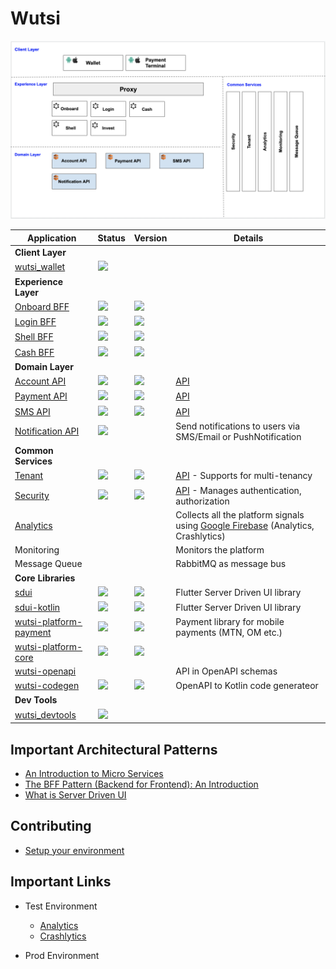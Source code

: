 # Wutsi
<kbd>![](images/architecture.png)</kbd>

| Application | Status | Version | Details |
|-------------|--------|----------|-------------|
| **Client Layer** |
|[wutsi_wallet](https://github.com/wutsi/wutsi_wallet) | ![](https://github.com/wutsi/wutsi_wallet/actions/workflows/master.yml/badge.svg) |  | |
| **Experience Layer** |
|[Onboard BFF](https://github.com/wutsi/wutsi-onboard-bff)| ![](https://github.com/wutsi/wutsi-onboard-bff/actions/workflows/master.yml/badge.svg) | ![](https://img.shields.io/github/v/tag/wutsi/wutsi-onboard-bff) | |
|[Login BFF](https://github.com/wutsi/wutsi-login-bff)| ![](https://github.com/wutsi/wutsi-login-bff/actions/workflows/master.yml/badge.svg) | ![](https://img.shields.io/github/v/tag/wutsi/wutsi-login-bff) | |
|[Shell BFF](https://github.com/wutsi/wutsi-shell-bff)| ![](https://github.com/wutsi/wutsi-shell-bff/actions/workflows/master.yml/badge.svg) | ![](https://img.shields.io/github/v/tag/wutsi/wutsi-shell-bff) | |
|[Cash BFF](https://github.com/wutsi/wutsi-cash-bff)| ![](https://github.com/wutsi/wutsi-cash-bff/actions/workflows/master.yml/badge.svg) | ![](https://img.shields.io/github/v/tag/wutsi/wutsi-cash-bff) | |
| **Domain Layer** |
|[Account API](https://github.com/wutsi/wutsi-account-server)| ![](https://github.com/wutsi/wutsi-account-server/actions/workflows/master.yml/badge.svg) | ![](https://img.shields.io/github/v/tag/wutsi/wutsi-account-sdk-kotlin) | [API](https://wutsi.github.io/wutsi-account-server/api/) |
|[Payment API](https://github.com/wutsi/wutsi-payment-server)| ![](https://github.com/wutsi/wutsi-payment-server/actions/workflows/master.yml/badge.svg) | ![](https://img.shields.io/github/v/tag/wutsi/wutsi-payment-sdk-kotlin) | [API](https://wutsi.github.io/wutsi-payment-server/api/) |
|[SMS API](https://github.com/wutsi/wutsi-sms-server)| ![](https://github.com/wutsi/wutsi-sms-server/actions/workflows/master.yml/badge.svg) | ![](https://img.shields.io/github/v/tag/wutsi/wutsi-sms-sdk-kotlin) | [API](https://wutsi.github.io/wutsi-sms-server/api/) |
|[Notification API](https://github.com/wutsi/wutsi-notification-server)| ![](https://github.com/wutsi/wutsi-notification-server/actions/workflows/master.yml/badge.svg) |  | Send notifications to users via SMS/Email or PushNotification |
| **Common Services** |
|[Tenant](https://github.com/wutsi/wutsi-tenant-server)| ![](https://github.com/wutsi/wutsi-tenant-server/actions/workflows/master.yml/badge.svg) | ![](https://img.shields.io/github/v/tag/wutsi/wutsi-tenant-sdk-kotlin) | [API](https://wutsi.github.io/wutsi-tenant-server/api/) - Supports for multi-tenancy |
|[Security](https://github.com/wutsi/wutsi-security-server)| ![](https://github.com/wutsi/wutsi-security-server/actions/workflows/master.yml/badge.svg) | ![](https://img.shields.io/github/v/tag/wutsi/wutsi-security-sdk-kotlin) | [API](https://wutsi.github.io/wutsi-security-server/api/) - Manages authentication, authorization |
| [Analytics](https://console.firebase.google.com) |  | | Collects all the platform signals using [Google Firebase](https://console.firebase.google.com/) (Analytics, Crashlytics) |
| Monitoring |  | | Monitors the platform |
| Message Queue |  | | RabbitMQ as message bus |
| **Core Libraries** |
|[sdui](https://github.com/wutsi/sdui)| ![](https://github.com/wutsi/sdui/actions/workflows/master.yml/badge.svg) | ![](https://img.shields.io/pub/v/sdui.svg) | Flutter Server Driven UI library |
|[sdui-kotlin](https://github.com/wutsi/sdui-kotlin)| ![](https://github.com/wutsi/sdui-kotlin/actions/workflows/master.yml/badge.svg) | ![](https://img.shields.io/github/v/tag/wutsi/sdui-kotlin.svg) | Flutter Server Driven UI library |
|[wutsi-platform-payment](https://github.com/wutsi/wutsi-platform-payment)| ![](https://github.com/wutsi/wutsi-platform-payment/actions/workflows/master.yml/badge.svg) | ![](https://img.shields.io/github/v/tag/wutsi/wutsi-platform-payment) | Payment library for mobile payments (MTN, OM etc.) |
|[wutsi-platform-core](https://github.com/wutsi/wutsi-platform-core)| ![](https://github.com/wutsi/wutsi-platform-core/actions/workflows/master.yml/badge.svg) | ![](https://img.shields.io/github/v/tag/wutsi/wutsi-platform-core) | |
|[wutsi-openapi](https://github.com/wutsi/wutsi-openapi)| | | API in OpenAPI schemas |
|[wutsi-codegen](https://github.com/wutsi/wutsi-codegen)| ![](https://github.com/wutsi/wutsi-codegen/actions/workflows/master.yml/badge.svg) | ![](https://img.shields.io/github/v/tag/wutsi/wutsi-codegen) | OpenAPI to Kotlin code generateor |
| **Dev Tools** |
|[wutsi_devtools](https://github.com/wutsi/wutsi_devtools) | ![](https://github.com/wutsi/wutsi_devtools/actions/workflows/master.yml/badge.svg) |  | |

## Important Architectural Patterns
- [An Introduction to Micro Services](https://medium.com/microservicegeeks/an-introduction-to-microservices-a3a7e2297ee0)
- [The BFF Pattern (Backend for Frontend): An Introduction](https://blog.bitsrc.io/bff-pattern-backend-for-frontend-an-introduction-e4fa965128bf)
- [What is Server Driven UI](https://www.judo.app/blog/server-driven-ui/)

## Contributing
- [Setup your environment](Setup.md)

## Important Links
- Test Environment
  - [Analytics](https://console.firebase.google.com/u/0/project/wutsi-wallet-int/analytics/app/android:com.wutsi/overview/~2F%3Ft%3D1637862176262&fpn%3D4026312901&swu%3D1&sgu%3D1&sus%3Dupgraded&cs%3Dapp.m.dashboard.overview&g%3D1)
  - [Crashlytics](https://console.firebase.google.com/u/0/project/wutsi-wallet-int/crashlytics/app/android:com.wutsi/issues?state=open&time=last-seven-days&type=all&tag=all)

- Prod Environment
